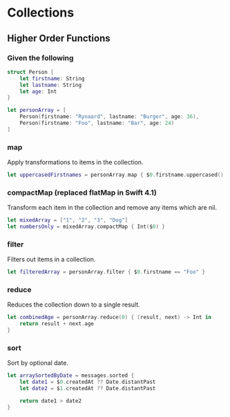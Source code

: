 # Collections

## Higher Order Functions

### Given the following

```swift
struct Person {
    let firstname: String
    let lastname: String
    let age: Int
}

let personArray = [
    Person(firstname: "Rynaard", lastname: "Burger", age: 36),
    Person(firstname: "Foo", lastname: "Bar", age: 24)
]
```

### map

Apply transformations to items in the collection.

```swift
let uppercasedFirstnames = personArray.map { $0.firstname.uppercased() }
```

### compactMap (replaced flatMap in Swift 4.1)

Transform each item in the collection and remove any items which are nil.

```swift
let mixedArray = ["1", "2", "3", "Dog"]
let numbersOnly = mixedArray.compactMap { Int($0) }
```

### filter

Filters out items in a collection.

```swift
let filteredArray = personArray.filter { $0.firstname == "Foo" }
```

### reduce

Reduces the collection down to a single result.

```swift
let combinedAge = personArray.reduce(0) { (result, next) -> Int in
    return result + next.age
}
```

### sort

Sort by optional date.

```swift
let arraySortedByDate = messages.sorted {
    let date1 = $0.createdAt ?? Date.distantPast
    let date2 = $1.createdAt ?? Date.distantPast

    return date1 > date2
}
```